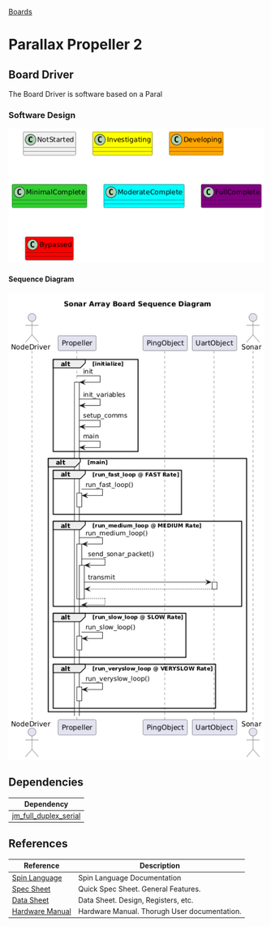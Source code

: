 [Boards](../Boards.md)

# Parallax Propeller 2

## Board Driver
The Board Driver is software based on a Paral

### Software Design
![](../../output/Legend.png)

#### Sequence Diagram
![](../../../boards/SonarArrayBoard/doc/output/SonarArrayBoardSequenceDiagram.png)

## Dependencies

|Dependency                                                                                                                     |
| --- |
| [jm_full_duplex_serial](https://github.com/parallaxinc/propeller/tree/master/libraries/community/p2/All/jm_full_duplex_serial) |

## References
| Reference                                                        | Description                                   |
| --- | --- |
| [Spin Language](../../LiteratureReview/ref/Propeller2/ProgrammingLanguage/Parallax%20Spin2%20Documentation%20v50.pdf)  | Spin Language Documentation                   |  |
| [Spec Sheet](../../LiteratureReview/ref/Propeller2/Hardware/P2X8C4M64P_Propeller-2-Spec-Sheet_20211013.pdf) | Quick Spec Sheet.  General Features.          |
| [Data Sheet](../../LiteratureReview/ref/Propeller2/Hardware/Propeller2-P2X8C4M64P-Datasheet-20221101.pdf) | Data Sheet.  Design, Registers, etc.          |
| [Hardware Manual](../../LiteratureReview/ref/Propeller2/Hardware/Propeller-2-Hardware-Manual-20221101.pdf) | Hardware Manual.  Thorugh User documentation. |